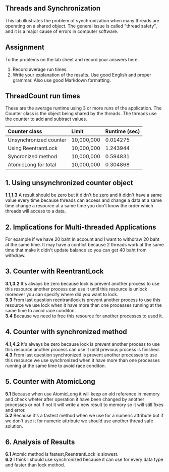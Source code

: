 ## Threads and Synchronization

This lab illustrates the problem of synchronization when many threads are operating on a shared object.  The general issue is called "thread safety", and it is a major cause of errors in computer software.

## Assignment

To the problems on the lab sheet and record your answers here.

1. Record average run times.
2. Write your explanation of the results.  Use good English and proper grammar.  Also use good Markdown formatting.

## ThreadCount run times

These are the average runtime using 3 or more runs of the application.
The Counter class is the object being shared by the threads.
The threads use the counter to add and subtract values.

| Counter class           | Limit              | Runtime (sec)   |
|:------------------------|:-------------------|-----------------|
| Unsynchronized counter  | 10,000,000         | 0.014275        |
| Using ReentrantLock     | 10,000,000         | 1.243944        |
| Syncronized method      | 10,000,000         | 0.594831        |
| AtomicLong for total    | 10,000,000         | 0.304868        |

## 1. Using unsynchronized counter object <br>
**1.1,1.3** A result should be zero but it didn't be zero and it didn't have a same value every time because threads can access and change a data at a same time change a resource at a same time you don't know the order which threads will access to a data.

## 2. Implications for Multi-threaded Applications
  For example if we have 20 baht in account and I want to withdraw 20 baht at the same time. It may have a conflict because 2 threads work at the same time that make it didn't update balance so you can get 40 baht from withdraw.

## 3. Counter with ReentrantLock
**3.1,3.2** It's always be zero because lock is prevent another process to use this resource another process can use it until this resource is unlock moreover you can specify where did you want to lock.<br>
**3.3** From last question reentrantlock is prevent another process to use this resource we use lock when it have more than one processes running at the same time to avoid race conditon.<br>
**3.4** Because we need to free this resource for another processes to used it.

## 4. Counter with synchronized method
**4.1,4.2** It's always be zero because lock is prevent another process to use this resource another process can use it until previous process is finished.<br>
**4.3** From last question synchronized is prevent another processes to use this resource we use synchronized when it have more than one processes running at the same time to avoid race conditon.

## 5. Counter with AtomicLong
**5.1** Because when use AtomicLong it will keep an old reference in memory and check wheter after operation it have been changed by another processes or not if not it will write a new result to memory so it will still fixes and error.<br>
**5.2** Because it's a fastest method when we use for a numeric attribute but if we don't use it for numeric attribute we should use another thread safe solution.

## 6. Analysis of Results
**6.1** Atomic method is fastest,ReentrantLock is slowest.<br>
**6.2** I think I should use synchronized because it can use for every data type and faster than lock method.
